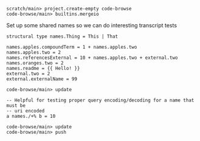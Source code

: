 ```ucm:hide
scratch/main> project.create-empty code-browse
code-browse/main> builtins.mergeio
```

Set up some shared names so we can do interesting transcript tests

```unison
structural type names.Thing = This | That

names.apples.compoundTerm = 1 + names.apples.two
names.apples.two = 2
names.referencesExternal = 10 + names.apples.two + external.two
names.oranges.two = 2
names.readme = {{ Hello! }}
external.two = 2
external.externalName = 99
```


```ucm
code-browse/main> update
```

```unison
-- Helpful for testing proper query encoding/decoding for a name that must be
-- uri encoded
a names./+% b = 10
```

```ucm
code-browse/main> update
code-browse/main> push
```
